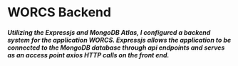 # WORCS Backend

##### Utilizing the Expressjs and MongoDB Atlas, I configured a backend system for the application WORCS. Expressjs allows the application to be connected to the MongoDB database through api endpoints and serves as an access point axios HTTP calls on the front end.
